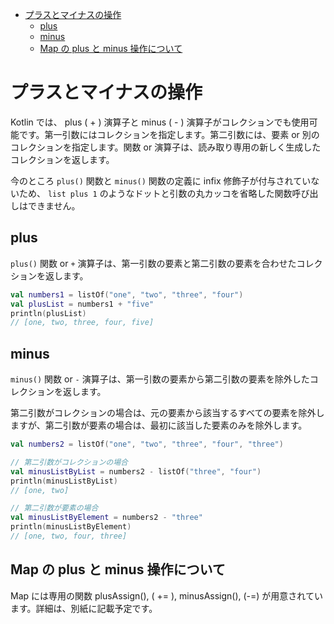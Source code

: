 - [プラスとマイナスの操作](#プラスとマイナスの操作)
  - [plus](#plus)
  - [minus](#minus)
  - [Map の plus と minus 操作について](#map-の-plus-と-minus-操作について)


# プラスとマイナスの操作

Kotlin では、 plus ( + ) 演算子と minus ( - ) 演算子がコレクションでも使用可能です。第一引数にはコレクションを指定します。第二引数には、要素 or 別のコレクションを指定します。関数 or 演算子は、読み取り専用の新しく生成したコレクションを返します。

今のところ `plus()` 関数と `minus()` 関数の定義に infix 修飾子が付与されていないため、 `list plus 1` のようなドットと引数の丸カッコを省略した関数呼び出しはできません。


## plus

`plus()` 関数 or `+` 演算子は、第一引数の要素と第二引数の要素を合わせたコレクションを返します。

```kotlin
val numbers1 = listOf("one", "two", "three", "four")
val plusList = numbers1 + "five"
println(plusList)
// [one, two, three, four, five]
```


## minus

`minus()` 関数 or `-` 演算子は、第一引数の要素から第二引数の要素を除外したコレクションを返します。

第二引数がコレクションの場合は、元の要素から該当するすべての要素を除外しますが、第二引数が要素の場合は、最初に該当した要素のみを除外します。

```kotlin
val numbers2 = listOf("one", "two", "three", "four", "three")

// 第二引数がコレクションの場合
val minusListByList = numbers2 - listOf("three", "four")
println(minusListByList)
// [one, two]

// 第二引数が要素の場合
val minusListByElement = numbers2 - "three"
println(minusListByElement)
// [one, two, four, three]
```


## Map の plus と minus 操作について

Map には専用の関数 plusAssign(), ( += ), minusAssign(), (-=) が用意されています。詳細は、別紙に記載予定です。





